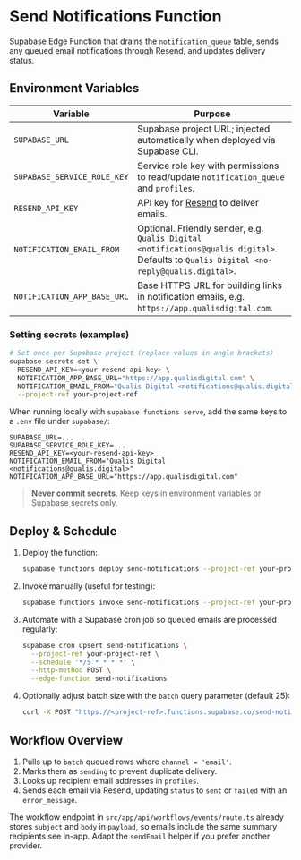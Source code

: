 # Send Notifications Function

Supabase Edge Function that drains the `notification_queue` table, sends any queued email notifications through Resend, and updates delivery status.

## Environment Variables

| Variable | Purpose |
| --- | --- |
| `SUPABASE_URL` | Supabase project URL; injected automatically when deployed via Supabase CLI. |
| `SUPABASE_SERVICE_ROLE_KEY` | Service role key with permissions to read/update `notification_queue` and `profiles`. |
| `RESEND_API_KEY` | API key for [Resend](https://resend.com/) to deliver emails. |
| `NOTIFICATION_EMAIL_FROM` | Optional. Friendly sender, e.g. `Qualis Digital <notifications@qualis.digital>`. Defaults to `Qualis Digital <no-reply@qualis.digital>`. |
| `NOTIFICATION_APP_BASE_URL` | Base HTTPS URL for building links in notification emails, e.g. `https://app.qualisdigital.com`. |

### Setting secrets (examples)

```bash
# Set once per Supabase project (replace values in angle brackets)
supabase secrets set \
  RESEND_API_KEY=<your-resend-api-key> \
  NOTIFICATION_APP_BASE_URL="https://app.qualisdigital.com" \
  NOTIFICATION_EMAIL_FROM="Qualis Digital <notifications@qualis.digital>" \
  --project-ref your-project-ref
```

When running locally with `supabase functions serve`, add the same keys to a `.env` file under `supabase/`:

```
SUPABASE_URL=...
SUPABASE_SERVICE_ROLE_KEY=...
RESEND_API_KEY=<your-resend-api-key>
NOTIFICATION_EMAIL_FROM="Qualis Digital <notifications@qualis.digital>"
NOTIFICATION_APP_BASE_URL="https://app.qualisdigital.com"
```

> **Never commit secrets**. Keep keys in environment variables or Supabase secrets only.

## Deploy & Schedule

1. Deploy the function:
   ```bash
   supabase functions deploy send-notifications --project-ref your-project-ref
   ```
2. Invoke manually (useful for testing):
   ```bash
   supabase functions invoke send-notifications --project-ref your-project-ref --no-verify-jwt --method POST
   ```
3. Automate with a Supabase cron job so queued emails are processed regularly:
   ```bash
   supabase cron upsert send-notifications \
     --project-ref your-project-ref \
     --schedule '*/5 * * * *' \
     --http-method POST \
     --edge-function send-notifications
   ```
4. Optionally adjust batch size with the `batch` query parameter (default 25):
   ```bash
   curl -X POST "https://<project-ref>.functions.supabase.co/send-notifications?batch=50"
   ```

## Workflow Overview

1. Pulls up to `batch` queued rows where `channel = 'email'`.
2. Marks them as `sending` to prevent duplicate delivery.
3. Looks up recipient email addresses in `profiles`.
4. Sends each email via Resend, updating `status` to `sent` or `failed` with an `error_message`.

The workflow endpoint in `src/app/api/workflows/events/route.ts` already stores `subject` and `body` in `payload`, so emails include the same summary recipients see in-app. Adapt the `sendEmail` helper if you prefer another provider.
